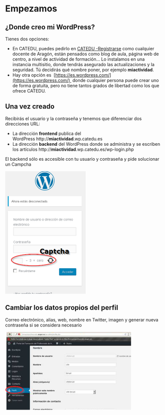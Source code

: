 
# Empezamos

## ¿Donde creo mi WordPress?

Tienes dos opciones:

- En CATEDU, puedes pedirlo en [CATEDU -Registrarse](http://www.catedu.es/webcatedu/index.php/buenas-practicas/158-servicios-de-catedu) como cualquier docente de Aragón, están pensados como blog de aula, página web de centro, a nivel de actividad de formación... Lo instalamos en una instancia multisitio, donde tendrás asegurado las actualizaciones y la seguridad. Tú decidirás qué nombre poner, por ejemplo **miactividad**.
- Hay otra opción es  [https://es.wordpress.com/](https://es.wordpress.com/)  donde cualquier persona puede crear uno de forma gratuita, pero no tiene tantos grados de libertad como los que ofrece CATEDU. 

## Una vez creado

Recibirás el usuario y la contraseña y tenemos que diferenciar dos direcciones URL:

- La dirección **frontend** publica del WordPress http://**miactividad**.wp.catedu.es
- La dirección **backend** del WordPress donde se administra y se escriben los artículos http://**miactividad**.wp.catedu.es/wp-login.php

El backend sólo es accesible con tu usuario y contraseña y pide solucionar un Campcha


![](img/2017-02-04_13_14_20-CATEDU_INSTRUCCIONES_EDITORES_DE_WORDPRESS_-_PDF-XChange_Viewer.png)



## Cambiar los datos propios del perfil

Correo electrónico, alias, web, nombre en Twitter, imagen y generar nueva contraseña si se considera necesario


![](img/perfilWP.png)



